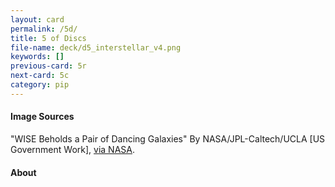 ```yaml
---
layout: card
permalink: /5d/
title: 5 of Discs
file-name: deck/d5_interstellar_v4.png
keywords: []
previous-card: 5r
next-card: 5c
category: pip
---
```


#### Image Sources
"WISE Beholds a Pair of Dancing Galaxies" By NASA/JPL-Caltech/UCLA [US Government Work], [via NASA](https://images.nasa.gov/details-PIA13454.html).

#### About

